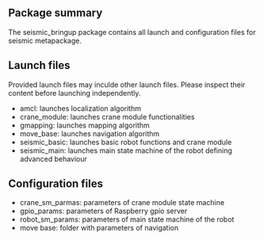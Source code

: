 ## Package summary
The seismic_bringup package contains all launch and configuration files for seismic metapackage.

## Launch files
Provided launch files may inculde other launch files. Please inspect their content before launching independently.
- amcl: launches localization algorithm
- crane_module: launches crane module functionalities
- gmapping: launches mapping algorithm
- move_base: launches navigation algorithm 
- seismic_basic: launches basic robot functions and crane module
- seismic_main: launches main state machine of the robot defining advanced behaviour

## Configuration files
- crane_sm_parmas: parameters of crane module state machine
- gpio_params: parameters of Raspberry gpio server
- robot_sm_params: parameters of main state machine of the robot
- move base: folder with parameters of navigation
